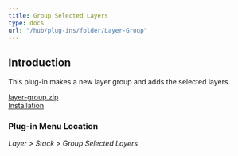 ```yaml
---
title: Group Selected Layers
type: docs
url: "/hub/plug-ins/folder/Layer-Group"
---
```


## Introduction

This plug-in makes a new layer group and adds the selected layers.

[layer-group.zip](../../../../downloads/layer-group.zip)  
[Installation](../#installation)  

### Plug-in Menu Location

_Layer > Stack > Group Selected Layers_
